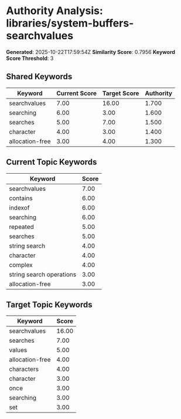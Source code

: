 # Authority Analysis: libraries/system-buffers-searchvalues

**Generated**: 2025-10-22T17:59:54Z
**Similarity Score**: 0.7956
**Keyword Score Threshold**: 3

## Shared Keywords

| Keyword | Current Score | Target Score | Authority |
|---------|---------------|--------------|-----------|
| searchvalues | 7.00 | 16.00 | 1.700 |
| searching | 6.00 | 3.00 | 1.600 |
| searches | 5.00 | 7.00 | 1.500 |
| character | 4.00 | 3.00 | 1.400 |
| allocation-free | 3.00 | 4.00 | 1.300 |

## Current Topic Keywords

| Keyword | Score |
|---------|-------|
| searchvalues | 7.00 |
| contains | 6.00 |
| indexof | 6.00 |
| searching | 6.00 |
| repeated | 5.00 |
| searches | 5.00 |
| string search | 4.00 |
| character | 4.00 |
| complex | 4.00 |
| string search operations | 3.00 |
| allocation-free | 3.00 |

## Target Topic Keywords

| Keyword | Score |
|---------|-------|
| searchvalues | 16.00 |
| searches | 7.00 |
| values | 5.00 |
| allocation-free | 4.00 |
| characters | 4.00 |
| character | 3.00 |
| once | 3.00 |
| searching | 3.00 |
| set | 3.00 |

